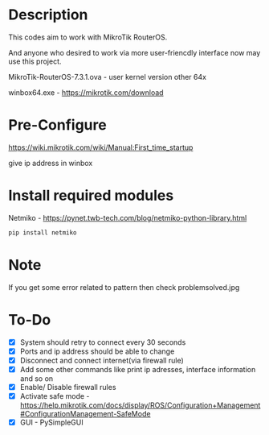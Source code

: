 # Description
This codes aim to work with MikroTik RouterOS.

And anyone who desired to work via more user-friencdly interface now may use this project.

MikroTik-RouterOS-7.3.1.ova - user kernel version other 64x

winbox64.exe - https://mikrotik.com/download

# Pre-Configure 
https://wiki.mikrotik.com/wiki/Manual:First_time_startup

give ip address in winbox

# Install required modules
Netmiko - https://pynet.twb-tech.com/blog/netmiko-python-library.html

```cmd
pip install netmiko
```

# Note
If you get some error related to pattern then check problemsolved.jpg

# To-Do
- [x] System should retry to connect every 30 seconds
- [x] Ports and ip address should be able to change
- [x] Disconnect and connect internet(via firewall rule)
- [x] Add some other commands like print ip adresses, interface information and so on
- [x] Enable/ Disable firewall rules 
- [x] Activate safe mode - https://help.mikrotik.com/docs/display/ROS/Configuration+Management#ConfigurationManagement-SafeMode
- [x] GUI - PySimpleGUI